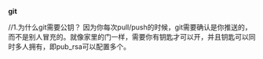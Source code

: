 **git**

//1.为什么git需要公钥？  因为你每次pull/push的时候，git需要确认是你推送的，而不是别人冒充的。就像家里的门一样，需要你有钥匙才可以开，并且钥匙可以同时多人拥有，即pub_rsa可以配置多个。

